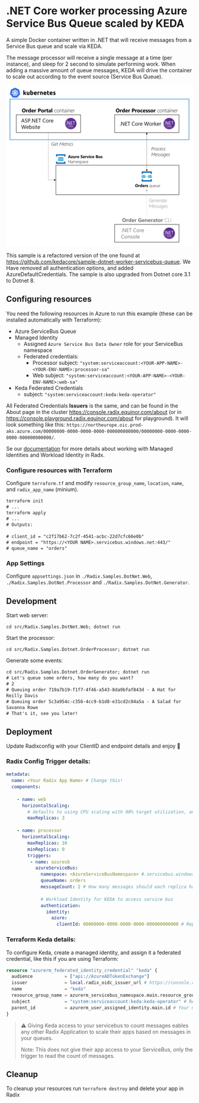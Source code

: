 # .NET Core worker processing Azure Service Bus Queue scaled by KEDA
A simple Docker container written in .NET that will receive messages from a Service Bus queue and scale via KEDA.

The message processor will receive a single message at a time (per instance), and sleep for 2 second to simulate performing work. When adding a massive amount of queue messages, KEDA will drive the container to scale out according to the event source (Service Bus Queue).

![Scenario](images/scenario.png)

This sample is a refactored version of the one found at https://github.com/kedacore/sample-dotnet-worker-servicebus-queue.
We Have removed all authentication options, and added AzureDefaultCredentials.
The sample is also upgraded from Dotnet core 3.1 to Dotnet 8.

## Configuring resources

You need the following resources in Azure to run this example (these can be installed automatically with Terraform):

- Azure ServiceBus Queue
- Managed Identity 
  - Assigned `Azure Service Bus Data Owner` role for your ServiceBus namespace
  - Federated credentials:
    - Processor subject: `"system:serviceaccount:<YOUR-APP-NAME>-<YOUR-ENV-NAME>:processor-sa"`
    - Web subject: `"system:serviceaccount:<YOUR-APP-NAME>-<YOUR-ENV-NAME>:web-sa"`
- Keda Federated Credentials
  - subject: `"system:serviceaccount:keda:keda-operator"`

All Federated Credentials **Issuers** is the same, and can be found in the About page in the cluster https://console.radix.equinor.com/about (or in https://console.playground.radix.equinor.com/about for playground). It will look something like this: `https://northeurope.oic.prod-aks.azure.com/00000000-0000-0000-0000-000000000000/00000000-0000-0000-0000-000000000000/`.

Se our [documentation](https://radix.equinor.com/guides/workload-identity/#configure-workload-identity-in-radix) for more details about working with Managed Identities and Workload Identity in Radx.

### Configure resources with Terraform
Configure `terraform.tf` and modify `resource_group_name`, `location`, `name`, and `radix_app_name` (minium).

```shell
terraform init
# ...
terraform apply
# ...
# Outputs:

# client_id = "c2f17b62-7c2f-4541-acbc-22d7cfc66e0b"
# endpoint = "https://<YOUR NAME>.servicebus.windows.net:443/"
# queue_name = "orders"
```

### App Settings

Configure `appsettings.json` in `./Radix.Samples.DotNet.Web`, `./Radix.Samples.DotNet.Processor` and `./Radix.Samples.DotNet.Generator`.

## Development
Start web server:
```shell
cd src/Radix.Samples.DotNet.Web; dotnet run
```

Start the processor:
```shell
cd src/Radix.Samples.Dotnet.OrderProcessor; dotnet run
```

Generate some events:
```shell
cd src/Radix.Samples.Dotnet.OrderGenerator; dotnet run
# Let's queue some orders, how many do you want?
# 2
# Queuing order 719a7b19-f1f7-4f46-a543-8da9bfaf843d - A Hat for Reilly Davis
# Queuing order 5c3a954c-c356-4cc9-b1d8-e31cd2c04a5a - A Salad for Savanna Rowe
# That's it, see you later!
```

## Deployment

Update Radixconfig with your ClientID and endpoint details and enjoy 🎉


### Radix Config Trigger details:
```yaml
metadata:
  name: <Your Radix App Name> # Change this!
  components:

    - name: web
      horizontalScaling:
        # defaults to using CPU scaling with 80% target utilization, and min 1 replica
        maxReplicas: 3 
        
    - name: processor
      horizontalScaling:
        maxReplicas: 10
        minReplicas: 0
        triggers:
         - name: azuresb
           azureServiceBus:
             namespace: <AzureServiceBusNamespace> #.servicebus.windows.net
             queueName: orders
             messageCount: 2 # How many messages should each replica handle? 
    
             # Workload Identity for KEDA to access service bus
             authentication:
               identity:
                 azure:
                   clientId: 00000000-0000-0000-0000-000000000000 # Replace with Client ID of your managed identity
```


### Terraform Keda details:

To configure Keda, create a managed identity, and assign it a federated credential, like this if you are using Terraform:
```terraform
resource "azurerm_federated_identity_credential" "keda" {
  audience            = ["api://AzureADTokenExchange"]
  issuer              = local.radix_oidc_issuer_url # https://console.radix.equinor.com/about
  name                = "keda"
  resource_group_name = azurerm_servicebus_namespace.main.resource_group_name
  subject             = "system:serviceaccount:keda:keda-operator" # RADIX Keda operator
  parent_id           = azurerm_user_assigned_identity.main.id # Your managed identity that have access to the ServiceBus
}
```

> ⚠️ Giving Keda access to your servicebus to count messages eables any other Radix Application to scale their apps based on messages in your queues.
> 
> Note: This does not give their app access to your ServiceBus, only the trigger to read the count of messages.

## Cleanup
To cleanup your resources run `terraform destroy` and delete your app in Radix
